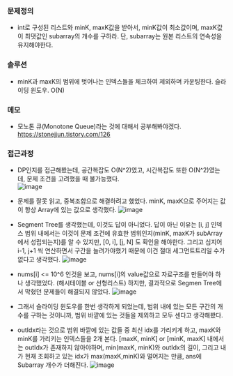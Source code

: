 ### 문제정의
- int로 구성된 리스트와 minK, maxK값을 받아서, minK값이 최소값이며, maxK값이 최댓값인 subarray의 개수를 구하라. 단, subarray는 원본 리스트의 연속성을 유지해야한다. 

### 솔루션
- minK과 maxK의 범위에 벗어나는 인덱스들을 체크하여 제외하며 카운팅한다. 슬라이딩 윈도우. O(N)

### 메모
- 모노톤 큐(Monotone Queue)라는 것에 대해서 공부해봐야겠다. https://stonejjun.tistory.com/126 

### 접근과정
- DP인지를 접근해봤는데, 공간복잡도 O(N^2)였고, 시간복잡도 또한 O(N^2)였는데, 문제 조건을 고려했을 때 불가능했다.  
![image](https://user-images.githubusercontent.com/16419202/222871369-2139f3b8-dfbd-4c49-a56e-cf9eca4c54db.png)

- 문제를 잘못 읽고, 중복조합으로 해결하려고 했었다. minK, maxK으로 주어지는 값이 항상 Array에 있는 값으로 생각했다. 
![image](https://user-images.githubusercontent.com/16419202/222871380-34d06b54-ddae-491d-8277-4f88930c7aa6.png)

- Segment Tree를 생각했는데, 이것도 답이 아니었다. 답이 아닌 이유는 [i, j] 인덱스 범위 내에서는 이것이 문제 조건에 유효한 범위인지(minK, maxK가 subArray에서 성립되는지)를 알 수 있지만, [0, i], [j, N] 도 확인을 해야한다. 그리고 심지어 i-1, j+1 씩 연산하면서 구간을 늘려가야했기 때문에 이건 절대 세그먼트트리일 수가 없다고 생각했다. 
![image](https://user-images.githubusercontent.com/16419202/222871391-d55ebe87-c24b-4b04-ac0a-6f24e69a3958.png)

- nums[i] <= 10^6 인것을 보고, nums[i]의 value값으로 자료구조를 만들어야 하나 생각했었다. (해시테이블 or 선형리스트) 하지만, 결과적으로 Segmen Tree에서 막혔던 문제들이 해결되지 않았다. 
![image](https://user-images.githubusercontent.com/16419202/222871445-760139a1-4195-4f30-b7b8-bd4f26d43345.png)

- 그래서 슬라이딩 윈도우를 한번 생각하게 되었는데, 범위 내에 있는 모든 구간의 개수를 구하는 것이니까, 범위 바깥에 있는 것들을 제외하고 모두 센다고 생각해봤다. 
- outIdx라는 것으로 범위 바깥에 있는 값들 중 최신 idx를 가리키게 하고, maxK와 minK를 가리키는 인덱스들을 2개 본다. [maxK, minK] or [minK, maxK] 내에서는 outIdx가 존재하지 않아야하며, min(maxK, minK)와 outIdx의 길이, 그리고 내가 현재 조회하고 있는 idx가 max(maxK,minK)와 멀어지는 만큼, ans에 Subarray 개수가 더해진다. 
![image](https://user-images.githubusercontent.com/16419202/222871453-23100225-9917-47be-a490-9e8bbff60a09.png)


